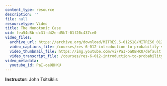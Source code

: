 ```yaml
---
content_type: resource
description: ''
file: null
resourcetype: Video
title: The Monotonic Case
uid: fea54d8b-dc31-d42e-d5b7-01f20c437ce0
video_files:
  archive_url: https://archive.org/download/MITRES.6-012S18/MITRES6_012S18_L11-06_300k.mp4
  video_captions_file: /courses/res-6-012-introduction-to-probability-spring-2018/0088edfb55f352ebabd657f77db478b2_PaI-oaOBHKU.vtt
  video_thumbnail_file: https://img.youtube.com/vi/PaI-oaOBHKU/default.jpg
  video_transcript_file: /courses/res-6-012-introduction-to-probability-spring-2018/addf8ee2101aacc321b655fa88b03826_PaI-oaOBHKU.pdf
video_metadata:
  youtube_id: PaI-oaOBHKU
---
```


**Instructor:** John Tsitsiklis